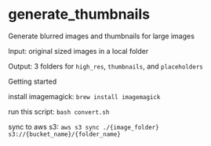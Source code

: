 # generate_thumbnails
Generate blurred images and thumbnails for large images

Input: original sized images in a local folder

Output: 3 folders for `high_res`, `thumbnails`, and `placeholders`

Getting started

install imagemagick: `brew install imagemagick`

run this script: `bash convert.sh`

sync to aws s3: `aws s3 sync ./{image_folder} s3://{bucket_name}/{folder_name}`
